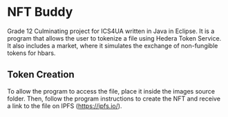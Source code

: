 # NFT Buddy
Grade 12 Culminating project for ICS4UA written in Java in Eclipse. It is a program that allows the user to tokenize a file using Hedera Token Service. It also includes a market, where it simulates the exchange of non-fungible tokens for hbars.

## Token Creation
To allow the program to access the file, place it inside the images source folder. Then, follow the program instructions to create the NFT and receive a link to the file on IPFS (https://ipfs.io/).
